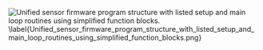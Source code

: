![Unified sensor firmware program structure with listed setup and main loop routines using simplified function blocks. \label{Unified_sensor_firmware_program_structure_with_listed_setup_and_main_loop_routines_using_simplified_function_blocks.png}](./generated_images/border_Unified_sensor_firmware_program_structure_with_listed_setup_and_main_loop_routines_using_simplified_function_blocks.png)

